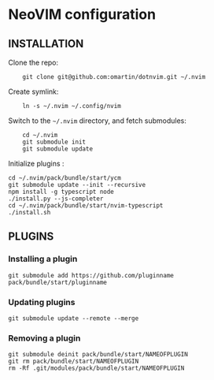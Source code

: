 # NeoVIM configuration

## INSTALLATION
Clone the repo:
```
    git clone git@github.com:omartin/dotnvim.git ~/.nvim
```

Create symlink:
```
    ln -s ~/.nvim ~/.config/nvim
```

Switch to the `~/.nvim` directory, and fetch submodules:
```
    cd ~/.nvim
    git submodule init
    git submodule update
```

Initialize plugins :
```
cd ~/.nvim/pack/bundle/start/ycm
git submodule update --init --recursive
npm install -g typescript node
./install.py --js-completer
cd ~/.nvim/pack/bundle/start/nvim-typescript
./install.sh
```

## PLUGINS
### Installing a plugin
```
git submodule add https://github.com/pluginname pack/bundle/start/pluginname
```

### Updating plugins
```
git submodule update --remote --merge
```

### Removing a plugin
```
git submodule deinit pack/bundle/start/NAMEOFPLUGIN
git rm pack/bundle/start/NAMEOFPLUGIN
rm -Rf .git/modules/pack/bundle/start/NAMEOFPLUGIN
```

